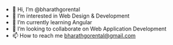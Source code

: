 - 👋 Hi, I’m @bharathgorental
- 👀 I’m interested in Web Design & Development 
- 🌱 I’m currently learning Angular
- 💞️ I’m looking to collaborate on Web Application Development
- 📫 How to reach me bharathgorental@gmail.com

<!---
bharathgorental/bharathgorental is a ✨ special ✨ repository because its `README.md` (this file) appears on your GitHub profile.
You can click the Preview link to take a look at your changes.
--->
